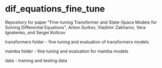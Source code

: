 # dif_equations_fine_tune
Repository for paper "Fine-tuning Transformer and State-Space Models for Solving Differential Equations", Anton Surkov, Vladimir Zakharov, Vera Ignatenko, and Sergei Koltcov 


transformers folder - fine tuning and evaluation of transformers models

mamba folder - fine tuning and evaluation for mamba models

data - training and testing data
